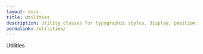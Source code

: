```yaml
---
layout: docs
title: Utilities
description: Utility classes for typographic styles, display, positioning, floats and visibility of elements for rapid frontend development.
permalink: /utilities/
---
```


Utilities
